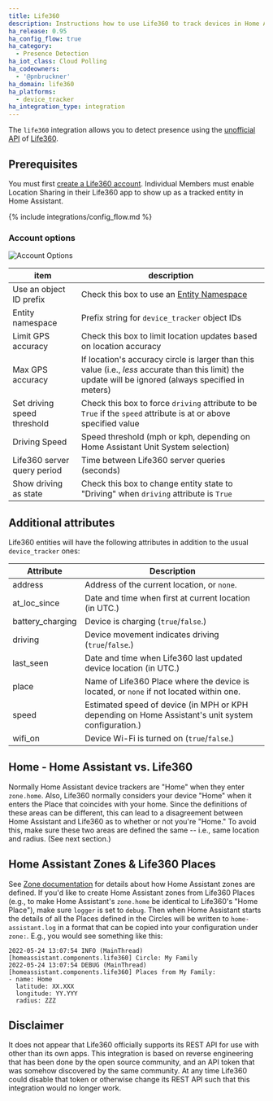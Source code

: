 ```yaml
---
title: Life360
description: Instructions how to use Life360 to track devices in Home Assistant.
ha_release: 0.95
ha_config_flow: true
ha_category:
  - Presence Detection
ha_iot_class: Cloud Polling
ha_codeowners:
  - '@pnbruckner'
ha_domain: life360
ha_platforms:
  - device_tracker
ha_integration_type: integration
---
```


The `life360` integration allows you to detect presence using the [unofficial API](#disclaimer) of [Life360](https://www.life360.com/).

## Prerequisites

You must first [create a Life360 account](https://app.life360.com/sign-up).
Individual Members must enable Location Sharing in their Life360 app to show up as a tracked entity in Home Assistant.

{% include integrations/config_flow.md %}

### Account options

![Account Options](/images/integrations/life360/integration_options.png)

item | description
-|-
Use an object ID prefix | Check this box to use an [Entity Namespace](/docs/configuration/platform_options/#entity-namespace)
Entity namespace | Prefix string for `device_tracker` object IDs
Limit GPS accuracy | Check this box to limit location updates based on location accuracy
Max GPS accuracy | If location's accuracy circle is larger than this value (i.e., _less_ accurate than this limit) the update will be ignored (always specified in meters)
Set driving speed threshold | Check this box to force `driving` attribute to be `True` if the `speed` attribute is at or above specified value
Driving Speed | Speed threshold (mph or kph, depending on Home Assistant Unit System selection)
Life360 server query period | Time between Life360 server queries (seconds)
Show driving as state | Check this box to change entity state to "Driving" when `driving` attribute is `True`

## Additional attributes

Life360 entities will have the following attributes in addition to the usual `device_tracker` ones:

| Attribute        | Description                                                                                        |
| ---------------- | -------------------------------------------------------------------------------------------------- |
| address          | Address of the current location, or `none`.                                                        |
| at_loc_since     | Date and time when first at current location (in UTC.)                                             |
| battery_charging | Device is charging (`true`/`false`.)                                                               |
| driving          | Device movement indicates driving (`true`/`false`.)                                                |
| last_seen        | Date and time when Life360 last updated device location (in UTC.)                                  |
| place            | Name of Life360 Place where the device is located, or `none` if not located within one.            |
| speed            | Estimated speed of device (in MPH or KPH depending on Home Assistant's unit system configuration.) |
| wifi_on          | Device Wi-Fi is turned on (`true`/`false`.)                                                        |

## Home - Home Assistant vs. Life360

Normally Home Assistant device trackers are "Home" when they enter `zone.home`. Also, Life360 normally considers your device "Home" when it enters the Place that coincides with your home. Since the definitions of these areas can be different, this can lead to a disagreement between Home Assistant and Life360 as to whether or not you're "Home." To avoid this, make sure these two areas are defined the same -- i.e., same location and radius. (See next section.)

## Home Assistant Zones & Life360 Places

See [Zone documentation](/integrations/zone/#home-zone) for details about how Home Assistant zones are defined. If you'd like to create Home Assistant zones from Life360 Places (e.g., to make Home Assistant's `zone.home` be identical to Life360's "Home Place"), make sure `logger` is set to `debug`. Then when Home Assistant starts the details of all the Places defined in the Circles will be written to `home-assistant.log` in a format that can be copied into your configuration under `zone:`. E.g., you would see something like this:

```text
2022-05-24 13:07:54 INFO (MainThread) [homeassistant.components.life360] Circle: My Family
2022-05-24 13:07:54 DEBUG (MainThread) [homeassistant.components.life360] Places from My Family:
- name: Home
  latitude: XX.XXX
  longitude: YY.YYY
  radius: ZZZ
```

## Disclaimer

It does not appear that Life360 officially supports its REST API for use with other than its own apps. This integration is based on reverse engineering that has been done by the open source community, and an API token that was somehow discovered by the same community. At any time Life360 could disable that token or otherwise change its REST API such that this integration would no longer work.
